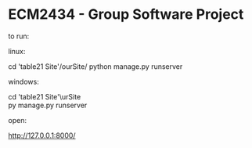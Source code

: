 # ECM2434 - Group Software Project

to run:

linux:

cd 'table21 Site'/ourSite/
python manage.py runserver

windows:

cd 'table21 Site'\urSite\
py manage.py runserver

open:

http://127.0.0.1:8000/
